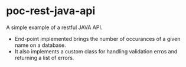 # poc-rest-java-api
A simple example of a restful JAVA API.

- End-point implemented brings the number of occurances of a given name on a database.
- It also implements a custom class for handling validation erros and returning a list of errors.
